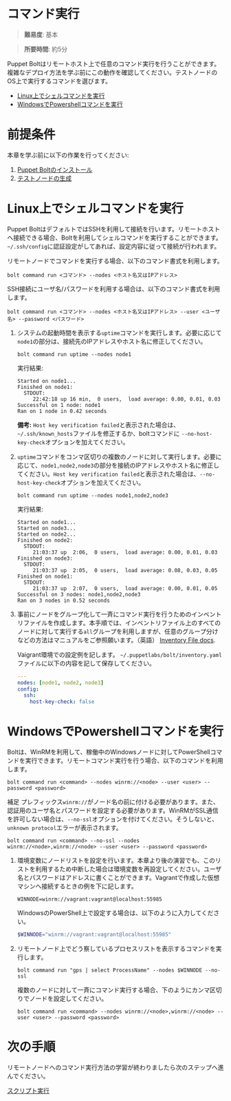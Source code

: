 # コマンド実行

> **難易度**: 基本

> **所要時間**: 約5分

Puppet Boltはリモートホスト上で任意のコマンド実行を行うことができます。複雑なデプロイ方法を学ぶ前にこの動作を確認してください。テストノードのOS上で実行するコマンドを選びます。

- [Linux上でシェルコマンドを実行](#running-shell-commands-on-linux-nodes)
- [WindowsでPowershellコマンドを実行](#running-powershell-commands-on-windows-nodes)

# 前提条件
本章を学ぶ前に以下の作業を行ってください:

1. [Puppet Boltのインストール](../01-installing-bolt)
1. [テストノードの生成](../02-acquiring-nodes)

# Linux上でシェルコマンドを実行

Puppet BoltはデフォルトではSSHを利用して接続を行います。リモートホストへ接続できる場合、Boltを利用してシェルコマンドを実行することができます。`~/.ssh/config`に認証設定がしてあれば、設定内容に従って接続が行われます。

リモートノードでコマンドを実行する場合、以下のコマンド書式を利用します。
```
bolt command run <コマンド> --nodes <ホスト名又はIPアドレス>
```

SSH接続にユーザ名/パスワードを利用する場合は、以下のコマンド書式を利用します。
```
bolt command run <コマンド> --nodes <ホスト名又はIPアドレス> --user <ユーザ名> --password <パスワード>
```

1. システムの起動時間を表示する`uptime`コマンドを実行します。必要に応じて`node1`の部分は、接続先のIPアドレスやホスト名に修正してください。

    ```
    bolt command run uptime --nodes node1
    ```
    実行結果:
    ```
    Started on node1...
    Finished on node1:
      STDOUT:
         22:42:18 up 16 min,  0 users,  load average: 0.00, 0.01, 0.03
    Successful on 1 node: node1
    Ran on 1 node in 0.42 seconds

    ```

	**備考:** `Host key verification failed`と表示された場合は、`~/.ssh/known_hosts`ファイルを修正するか、boltコマンドに `--no-host-key-check`オプションを加えてください。

2. `uptime`コマンドをコンマ区切りの複数のノードに対して実行します。必要に応じて、`node1,node2,node3`の部分を接続のIPアドレスやホスト名に修正してください。`Host key verification failed`と表示された場合は、`--no-host-key-check`オプションを加えてください。

    ```
    bolt command run uptime --nodes node1,node2,node3
    ```
	実行結果:
    ```
    Started on node1...
    Started on node3...
    Started on node2...
    Finished on node2:
      STDOUT:
         21:03:37 up  2:06,  0 users,  load average: 0.00, 0.01, 0.03
    Finished on node3:
      STDOUT:
         21:03:37 up  2:05,  0 users,  load average: 0.08, 0.03, 0.05
    Finished on node1:
      STDOUT:
         21:03:37 up  2:07,  0 users,  load average: 0.00, 0.01, 0.05
    Successful on 3 nodes: node1,node2,node3
    Ran on 3 nodes in 0.52 seconds
    ```

3. 事前にノードをグループ化して一斉にコマンド実行を行うためのインベントリファイルを作成します。本手順では、インベントリファイル上のすべてのノードに対して実行する`all`グループを利用しますが、任意のグループ分けなどの方法はマニュアルをご参照願います。（英語）
    [Inventory File docs](https://puppet.com/docs/bolt/latest/inventory_file.html).

    Vaigrant環境での設定例を記します。 `~/.puppetlabs/bolt/inventory.yaml`ファイルに以下の内容を記して保存してください。

    ```yaml
    ---
    nodes: [node1, node2, node3]
    config:
      ssh:
        host-key-check: false
    ```

# WindowsでPowershellコマンドを実行

Boltは、WinRMを利用して、稼働中のWindowsノードに対してPowerShellコマンドを実行できます。リモートコマンド実行を行う場合、以下のコマンドを利用します。

```
bolt command run <command> --nodes winrm://<node> --user <user> --password <password>
```

補足 プレフィックス`winrm://`がノード名の前に付ける必要があります。また、認証用のユーザ名とパスワードを設定する必要があります。WinRMがSSL通信を許可しない場合は、`--no-ssl`オプションを付けてください。そうしないと、`unknown protocol`エラーが表示されます。

```
bolt command run <command> --no-ssl --nodes winrm://<node>,winrm://<node> --user <user> --password <password>
```

1. 環境変数にノードリストを設定を行います。本章より後の演習でも、このリストを利用するため中断した場合は環境変数を再設定してください。ユーザ名とパスワードはアドレスに書くことができます。Vagrantで作成した仮想マシンへ接続するときの例を下に記します。

    ```
    WINNODE=winrm://vagrant:vagrant@localhost:55985
    ```

    WindowsのPowerShell上で設定する場合は、以下のように入力してください。

    ```powershell
    $WINNODE="winrm://vagrant:vagrant@localhost:55985"
    ```

2.  リモートノード上でどう察しているプロセスリストを表示するコマンドを実行します。

    ```
    bolt command run "gps | select ProcessName" --nodes $WINNODE --no-ssl
    ```

    複数のノードに対して一斉にコマンド実行する場合、下のようにカンマ区切りでノードを設定してください。

    ```
    bolt command run <command> --nodes winrm://<node>,winrm://<node> --user <user> --password <password>
    ```


# 次の手順

リモートノードへのコマンド実行方法の学習が終わりましたら次のステップへ進んでください。

[スクリプト実行](../04-running-scripts)
